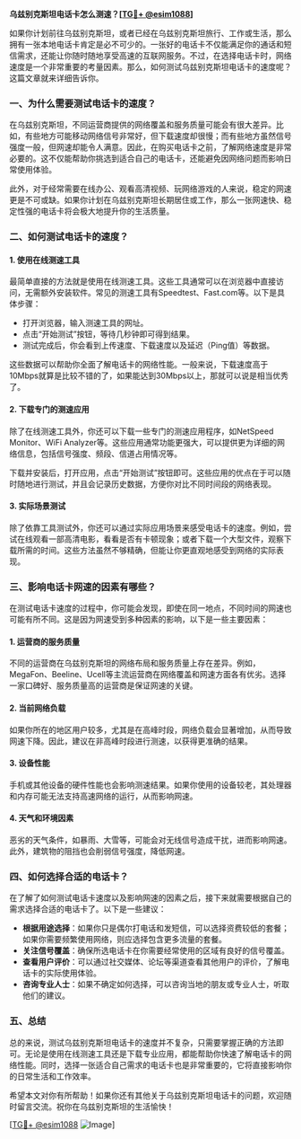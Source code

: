 **乌兹别克斯坦电话卡怎么测速？[[TG💪+ @esim1088](https://t.me/s/esim1088)]**

如果你计划前往乌兹别克斯坦，或者已经在乌兹别克斯坦旅行、工作或生活，那么拥有一张本地电话卡肯定是必不可少的。一张好的电话卡不仅能满足你的通话和短信需求，还能让你随时随地享受高速的互联网服务。不过，在选择电话卡时，网络速度是一个非常重要的考量因素。那么，如何测试乌兹别克斯坦电话卡的速度呢？这篇文章就来详细告诉你。

### 一、为什么需要测试电话卡的速度？

在乌兹别克斯坦，不同运营商提供的网络覆盖和服务质量可能会有很大差异。比如，有些地方可能移动网络信号非常好，但下载速度却很慢；而有些地方虽然信号强度一般，但网速却能令人满意。因此，在购买电话卡之前，了解网络速度是非常必要的。这不仅能帮助你挑选到适合自己的电话卡，还能避免因网络问题而影响日常使用体验。

此外，对于经常需要在线办公、观看高清视频、玩网络游戏的人来说，稳定的网速更是不可或缺。如果你计划在乌兹别克斯坦长期居住或工作，那么一张网速快、稳定性强的电话卡将会极大地提升你的生活质量。

### 二、如何测试电话卡的速度？

#### 1. 使用在线测速工具

最简单直接的方法就是使用在线测速工具。这些工具通常可以在浏览器中直接访问，无需额外安装软件。常见的测速工具有Speedtest、Fast.com等。以下是具体步骤：

- 打开浏览器，输入测速工具的网址。
- 点击“开始测试”按钮，等待几秒钟即可得到结果。
- 测试完成后，你会看到上传速度、下载速度以及延迟（Ping值）等数据。

这些数据可以帮助你全面了解电话卡的网络性能。一般来说，下载速度高于10Mbps就算是比较不错的了，如果能达到30Mbps以上，那就可以说是相当优秀了。

#### 2. 下载专门的测速应用

除了在线测速工具外，你还可以下载一些专门的测速应用程序，如NetSpeed Monitor、WiFi Analyzer等。这些应用通常功能更强大，可以提供更为详细的网络信息，包括信号强度、频段、信道占用情况等。

下载并安装后，打开应用，点击“开始测试”按钮即可。这些应用的优点在于可以随时随地进行测试，并且会记录历史数据，方便你对比不同时间段的网络表现。

#### 3. 实际场景测试

除了依靠工具测试外，你还可以通过实际应用场景来感受电话卡的速度。例如，尝试在线观看一部高清电影，看看是否有卡顿现象；或者下载一个大型文件，观察下载所需的时间。这些方法虽然不够精确，但能让你更直观地感受到网络的实际表现。

### 三、影响电话卡网速的因素有哪些？

在测试电话卡速度的过程中，你可能会发现，即使在同一地点，不同时间的网速也可能有所不同。这是因为网速受到多种因素的影响，以下是一些主要因素：

#### 1. 运营商的服务质量

不同的运营商在乌兹别克斯坦的网络布局和服务质量上存在差异。例如，MegaFon、Beeline、Ucell等主流运营商在网络覆盖和网速方面各有优劣。选择一家口碑好、服务质量高的运营商是保证网速的关键。

#### 2. 当前网络负载

如果你所在的地区用户较多，尤其是在高峰时段，网络负载会显著增加，从而导致网速下降。因此，建议在非高峰时段进行测速，以获得更准确的结果。

#### 3. 设备性能

手机或其他设备的硬件性能也会影响测速结果。如果你使用的设备较老，其处理器和内存可能无法支持高速网络的运行，从而影响网速。

#### 4. 天气和环境因素

恶劣的天气条件，如暴雨、大雪等，可能会对无线信号造成干扰，进而影响网速。此外，建筑物的阻挡也会削弱信号强度，降低网速。

### 四、如何选择合适的电话卡？

在了解了如何测试电话卡速度以及影响网速的因素之后，接下来就需要根据自己的需求选择合适的电话卡了。以下是一些建议：

- **根据用途选择**：如果你只是偶尔打电话和发短信，可以选择资费较低的套餐；如果你需要频繁使用网络，则应选择包含更多流量的套餐。
- **关注信号覆盖**：确保所选电话卡在你需要经常使用的区域有良好的信号覆盖。
- **查看用户评价**：可以通过社交媒体、论坛等渠道查看其他用户的评价，了解电话卡的实际使用体验。
- **咨询专业人士**：如果不确定如何选择，可以咨询当地的朋友或专业人士，听取他们的建议。

### 五、总结

总的来说，测试乌兹别克斯坦电话卡的速度并不复杂，只需要掌握正确的方法即可。无论是使用在线测速工具还是下载专业应用，都能帮助你快速了解电话卡的网络性能。同时，选择一张适合自己需求的电话卡也是非常重要的，它将直接影响你的日常生活和工作效率。

希望本文对你有所帮助！如果你还有其他关于乌兹别克斯坦电话卡的问题，欢迎随时留言交流。祝你在乌兹别克斯坦的生活愉快！

[[TG💪+ @esim1088](https://t.me/s/esim1088) ![Image](https://i.postimg.cc/4NQfJmqS/Snipaste-2025-05-13-00-14-12.png)]